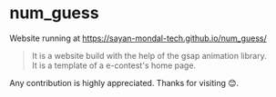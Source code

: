 # num_guess
Website running at <a href="https://sayan-mondal-tech.github.io/num_guess/" target= "_blank">https://sayan-mondal-tech.github.io/num_guess/</a>

>It is a website build with the help of the gsap animation library. <br/>
>It is a template of a e-contest's home page.

Any contribution is highly appreciated.
Thanks for visiting 😊.

